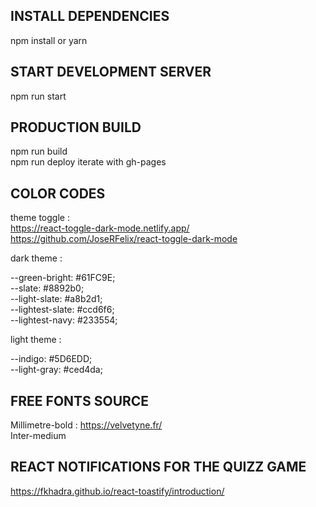 ## INSTALL DEPENDENCIES

npm install or yarn

## START DEVELOPMENT SERVER

npm run start

## PRODUCTION BUILD

npm run build<br />
npm run deploy iterate with gh-pages

## COLOR CODES

theme toggle : <br />
https://react-toggle-dark-mode.netlify.app/ <br />
https://github.com/JoseRFelix/react-toggle-dark-mode

dark theme :

--green-bright: #61FC9E;<br />
--slate: #8892b0;<br />
--light-slate: #a8b2d1;<br />
--lightest-slate: #ccd6f6;<br />
--lightest-navy: #233554;<br />

light theme :

--indigo: #5D6EDD;<br />
--light-gray: #ced4da;<br />

## FREE FONTS SOURCE

Millimetre-bold : https://velvetyne.fr/<br />
Inter-medium <br />


## REACT NOTIFICATIONS FOR THE QUIZZ GAME
https://fkhadra.github.io/react-toastify/introduction/
